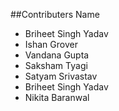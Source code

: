 ##Contributers Name
- Briheet Singh Yadav
- Ishan Grover
- Vandana Gupta
- Saksham Tyagi
- Satyam Srivastav
- Briheet Singh Yadav
- Nikita Baranwal

